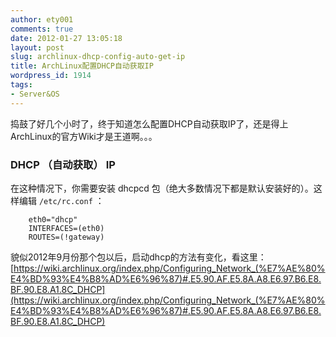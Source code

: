 ```yaml
---
author: ety001
comments: true
date: 2012-01-27 13:05:18
layout: post
slug: archlinux-dhcp-config-auto-get-ip
title: ArchLinux配置DHCP自动获取IP
wordpress_id: 1914
tags:
- Server&OS
---
```


捣鼓了好几个小时了，终于知道怎么配置DHCP自动获取IP了，还是得上ArchLinux的官方Wiki才是王道啊。。。


### DHCP （自动获取） IP

在这种情况下，你需要安装 dhcpcd 包（绝大多数情况下都是默认安装好的）。这样编辑 `/etc/rc.conf` ：

```
    eth0="dhcp"
    INTERFACES=(eth0)
    ROUTES=(!gateway)
```

貌似2012年9月份那个包以后，启动dhcp的方法有变化，看这里：[https://wiki.archlinux.org/index.php/Configuring_Network_(%E7%AE%80%E4%BD%93%E4%B8%AD%E6%96%87)#.E5.90.AF.E5.8A.A8.E6.97.B6.E8.BF.90.E8.A1.8C_DHCP](https://wiki.archlinux.org/index.php/Configuring_Network_(%E7%AE%80%E4%BD%93%E4%B8%AD%E6%96%87)#.E5.90.AF.E5.8A.A8.E6.97.B6.E8.BF.90.E8.A1.8C_DHCP)

